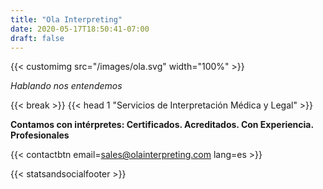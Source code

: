 ```yaml
---
title: "Ola Interpreting"
date: 2020-05-17T18:50:41-07:00
draft: false
---
```


{{< customimg src="/images/ola.svg" width="100%" >}}

*Hablando nos entendemos*

{{< break >}}
{{< head 1 "Servicios de Interpretación Médica y Legal" >}}

**Contamos con intérpretes: Certificados. Acreditados. Con Experiencia. Profesionales**

{{< contactbtn email=sales@olainterpreting.com lang=es >}}

{{< statsandsocialfooter >}}
